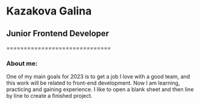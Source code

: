 # Kazakova Galina
## Junior Frontend Developer
==============================

### About me:
One of my main goals for 2023 is to get a job I love with a good team, and this work will be related to front-end development. Now I am learning, practicing and gaining experience. I like to open a blank sheet and then line by line to create a finished project.

